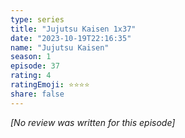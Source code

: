 ```yaml
---
type: series
title: "Jujutsu Kaisen 1x37"
date: "2023-10-19T22:16:35"
name: "Jujutsu Kaisen"
season: 1
episode: 37
rating: 4
ratingEmoji: ⭐️⭐️⭐️⭐️
share: false
---
```


_[No review was written for this episode]_
